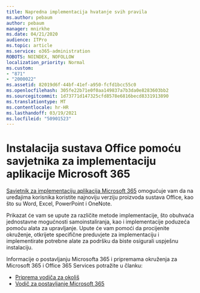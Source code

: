 ```yaml
---
title: Napredna implementacija hvatanje svih pravila
ms.author: pebaum
author: pebaum
manager: mnirkhe
ms.date: 04/21/2020
audience: ITPro
ms.topic: article
ms.service: o365-administration
ROBOTS: NOINDEX, NOFOLLOW
localization_priority: Normal
ms.custom:
- "871"
- "2000022"
ms.assetid: 82019d6f-44bf-41ef-a950-fcfd1bcc55c0
ms.openlocfilehash: 305fe22b71e0f0aa149837a7b3da0e8283603bb2
ms.sourcegitcommit: 1d73771d147325cfd8578e6816becd8331913890
ms.translationtype: MT
ms.contentlocale: hr-HR
ms.lasthandoff: 03/19/2021
ms.locfileid: "50901523"
---
```

# <a name="install-office-with-the-microsoft-365-apps-deployment-advisor"></a>Instalacija sustava Office pomoću savjetnika za implementaciju aplikacije Microsoft 365

[Savjetnik za implementaciju aplikacija Microsoft 365](https://admin.microsoft.com/adminportal/home) omogućuje vam da na uređajima korisnika koristite najnoviju verziju proizvoda sustava Office, kao što su Word, Excel, PowerPoint i OneNote.

Prikazat će vam se upute za različite metode implementacije, što obuhvaća jednostavne mogućnosti samoinstaliranja, kao i implementacije poduzeća pomoću alata za upravljanje. Upute će vam pomoći da procijenite okruženje, otkrijete specifične preduvjete za implementaciju i implementirate potrebne alate za podršku da biste osigurali uspješnu instalaciju.

Informacije o postavljanju Microsofta 365 i pripremama okruženja za Microsoft 365 i Office 365 Services potražite u članku:

- [Priprema vodiča za okoliš](https://go.microsoft.com/fwlink/?linkid=2005213)
- [Vodič za postavljanje Microsoft 365](https://go.microsoft.com/fwlink/?linkid=2072646)
